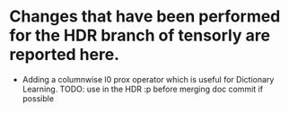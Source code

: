 # Changes that have been performed for the HDR branch of tensorly are reported here.

- Adding a columnwise l0 prox operator which is useful for Dictionary Learning.  TODO: use in the HDR :p before merging doc commit if possible